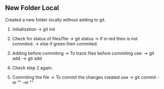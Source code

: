 ## New Folder Local

Created a new folder locally without adding to git.
1. Initialization 
    -> git init

2. Check for status of files/file
    -> git status
            -> if in red then is not commited.
            -> else if green then commited.

3. Adding before commiting
    -> To track files before commiting use:
        ->  git add.  <for all files>
        ->  git add <filename> <for specific files>

4. Check step 2 again.

5. Commiting the file
    -> To commit the changes created use 
        -> git commit -m "<message which could be created readme.md or updated or any action performed>" -m "<This part is for desc>"